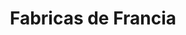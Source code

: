 ---
title: "Fabricas de Francia"
url: /ciudad-de-mexico/fabricas-de-francia/
shop: grandes almacenes
---